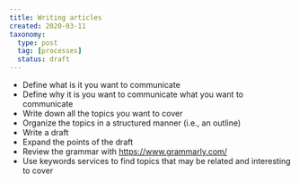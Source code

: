 ```yaml
---
title: Writing articles
created: 2020-03-11
taxonomy:
  type: post
  tag: [processes]
  status: draft
---
```


* Define what is it you want to communicate
* Define why it is you want to communicate what you want to communicate
* Write down all the topics you want to cover
* Organize the topics in a structured manner (i.e., an outline)
* Write a draft
* Expand the points of the draft
* Review the grammar with https://www.grammarly.com/
* Use keywords services to find topics that may be related and interesting to cover
